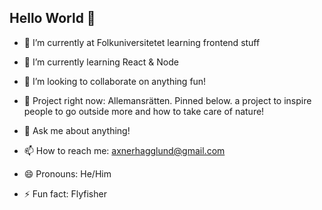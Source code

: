 ## Hello World 👋


- 🔭 I’m currently at Folkuniversitetet learning frontend stuff
- 🌱 I’m currently learning React & Node 
- 👯 I’m looking to collaborate on anything fun!
- 🌲 Project right now:
  Allemansrätten. Pinned below.
  a project to inspire people to go
  outside more and how to take care
  of nature!

- 💬 Ask me about anything!
- 📫 How to reach me: axnerhagglund@gmail.com
- 😄 Pronouns: He/Him
- ⚡ Fun fact: Flyfisher

